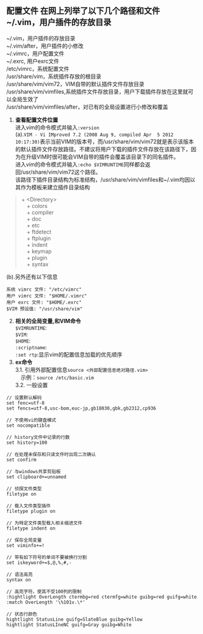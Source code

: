 ## 配置文件 在网上列举了以下几个路径和文件<br/> ~/.vim，用户插件的存放目录<br/>
~/.vim，用户插件的存放目录<br/>
~/.vim/after，用户插件的小修改<br/>
~/.vimrc，用户配置文件<br/>
~/.exrc, 用户exrc文件<br/> /etc/vimrc，系统配置文件<br/> /usr/share/vim，系统插件存放的根目录<br/>
/usr/share/vim/vim72，VIM自带的默认插件文件存放目录<br/>
/usr/share/vim/vimfiles,系统插件文件存放目录，用户下载插件存放在这里就可以全局生效了<br/>
/usr/share/vim/vimfiles/after，对已有的全局设置进行小修改和覆盖<br/>
1. **查看配置文件位置**<br/>
进入vim的命令模式并输入`:version`<br/>
(a).`VIM - Vi IMproved 7.2 (2008 Aug 9, compiled Apr  5 2012 10:17:30)`表示当前VIM的版本号，而/usr/share/vim/vim72就是表示该版本的默认插件文件存放路径。不建议将用户下载的插件文件存放在该路径下，因为在升级VIM时很可能会VIM自带的插件会覆盖该目录下的同名插件。<br/>
进入vim的命令模式并输入`:echo $VIMRUNTIME`同样都会返回/usr/share/vim/vim72这个路径。<br/>
该路径下插件目录结构为标准结构，/usr/share/vim/vimfiles和~/.vim均因以其作为模板来建立插件目录结构<br/>
>\+ \<Directory\> <br/>
&emsp;\+  colors<br/>
&emsp;\+  compiler<br/>
&emsp;\+  doc<br/>
&emsp;\+  etc<br/>
&emsp;\+  ftdetect<br/>
&emsp;\+  ftplugin<br/>
&emsp;\+  indent<br/>
&emsp;\+  keymap<br/>
&emsp;\+  plugin<br/>
&emsp;\+  syntax<br/>

(b).另外还有以下信息<br/>
````	
系统 vimrc 文件: "/etc/vimrc"
用户 vimrc 文件: "$HOME/.vimrc"
用户 exrc 文件: "$HOME/.exrc"
$VIM 预设值: "/usr/share/vim"
````
2. **相关的全局变量,和VIM命令**<br/> 
`$VIMRUNTIME`:<br/>
`$VIM`:<br/>
`$HOME`:<br/>
`:scriptname`:<br/>
`:set rtp`:显示vim的配置信息加载的优先顺序<br/>
3. **ex命令**<br/>
3.1. 引用外部配置信息`source <外部配置信息绝对路径.vim>`<br/>
&emsp;示例：`source /etc/basic.vim`<br/>
3.2. 一般设置<br/>
````
// 设置默认解码
set fenc=utf-8
set fencs=utf-8,usc-bom,euc-jp,gb18030,gbk,gb2312,cp936

// 不使用vi的键盘模式
set nocompatible

// history文件中记录的行数
set history=100

// 在处理未保存和只读文件时出现二次确认
set confirm

// 与windows共享剪贴板
set clipboard+=unnamed

// 侦探文件类型
filetype on

// 载入文件类型插件
filetype plugin on

// 为特定文件类型载入相关缩进文件
filetype indent on

// 保存全局变量
set viminfo+=!

// 带有如下符号的单词不要被换行分割
set iskeyword+=$,@,%,#,-

// 语法高亮
syntax on

// 高亮字符，使其不受100列的限制
:hightlight OverLength ctermbg=red ctermfg=white guibg=red guifg=white
:match OverLength '\%101v.\*'

// 状态行颜色
hightlight StatusLine guifg=SlateBlue guibg=Yellow
hightlight StatusLIneNC guifg=Gray guibg=White
````


